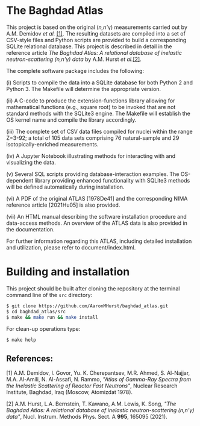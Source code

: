 # The Baghdad Atlas

This project is based on the original (*n,n'*&gamma;) measurements carried out
by A.M. Demidov *et al.* [[1]](#1).  The resulting datasets are compiled into a
set of CSV-style files and Python scripts are provided to build a corresponding
SQLite relational database.  This project is described in detail in the
reference article *The Baghdad Atlas: A relational database of inelastic
neutron-scattering (n,n'&gamma;) data* by A.M. Hurst *et al.*[[2]](#2).

The complete software package includes the following:

(i) Scripts to compile the data into a SQLite database for both Python 2 and 
Python 3.  The Makefile will determine the appropriate version.

(ii) A C-code to produce the extension-functions library allowing for 
mathematical functions (e.g., square root) to be invoked that are not standard 
methods with the SQLite3 engine.  The Makefile will establish the OS kernel 
name and compile the library accordingly.

(iii) The complete set of CSV data files compiled for nuclei within the 
range Z=3-92; a total of 105 data sets comprising 76 natural-sample and 29 
isotopically-enriched measurements.

(iv) A Jupyter Notebook illustrating methods for interacting with and 
visualizing the data.

(v) Several SQL scripts providing database-interaction examples.  The 
OS-dependent library providing enhanced functionality with SQLite3 methods will 
be defined automatically during installation.

(vi) A PDF of the original ATLAS [1978De41] and the corresponding NIMA
reference article [2021Hu05] is also provided.

(vii) An HTML manual describing the software installation procedure and 
data-access methods.  An overview of the ATLAS data is also provided in the
documentation.

For further information regarding this ATLAS, including detailed installation
and utilization, please refer to document/index.html.

# Building and installation

This project should be built after cloning the repository at the terminal
command line of the `src` directory:

```Bash
$ git clone https://github.com/AaronMHurst/baghdad_atlas.git
$ cd baghdad_atlas/src
$ make && make run && make install
```

For clean-up operations type:

```Bash
$ make help
```

## References:

<a id="1">[1]</a>
A.M. Demidov, I. Govor, Yu. K. Cherepantsev, M.R. Ahmed, S. Al-Najjar,
M.A. Al-Amili, N. Al-Assafi, N. Rammo, *"Atlas of Gamma-Ray Spectra from the 
Inelastic Scattering of Reactor Fast Neutrons"*, Nuclear Research Institute,
Baghdad, Iraq (Moscow, Atomizdat 1978).

<a id="2">[2]</a>
A.M. Hurst, L.A. Bernstein, T. Kawano, A.M. Lewis, K. Song, 
*"The Baghdad Atlas: A relational database of inelastic neutron-scattering 
(n,n'&gamma;) data"*, Nucl. Instrum. Methods Phys. Sect. A **995**, 165095
(2021).
